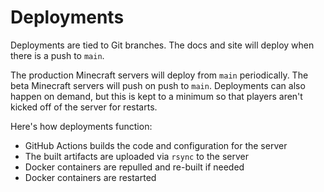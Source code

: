 # Deployments

Deployments are tied to Git branches. The docs and site will deploy when there is a push to `main`.

The production Minecraft servers will deploy from `main` periodically. The beta Minecraft servers will push on push to `main`. Deployments can also happen on demand, but this is kept to a minimum so that players aren't kicked off of the server for restarts.

Here's how deployments function:

- GitHub Actions builds the code and configuration for the server
- The built artifacts are uploaded via `rsync` to the server
- Docker containers are repulled and re-built if needed
- Docker containers are restarted
